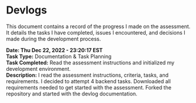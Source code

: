 # Devlogs

This document contains a record of the progress I made on the assessment. It details the tasks I have completed, issues I encountered, and decisions I made during the development process.

**Date: Thu Dec 22, 2022 - 23:20:17 EST**\
**Task Type:** Documentation & Task Planning\
**Task Completed:** Read the assessment instructions and initialized my development environment.\
**Description:** I read the assessment instructions, criteria, tasks, and requirements. I decided to attempt 4 backend tasks. Downloaded all requirements needed to get started with the assessment. Forked the repository and started with the devlog documentation.

